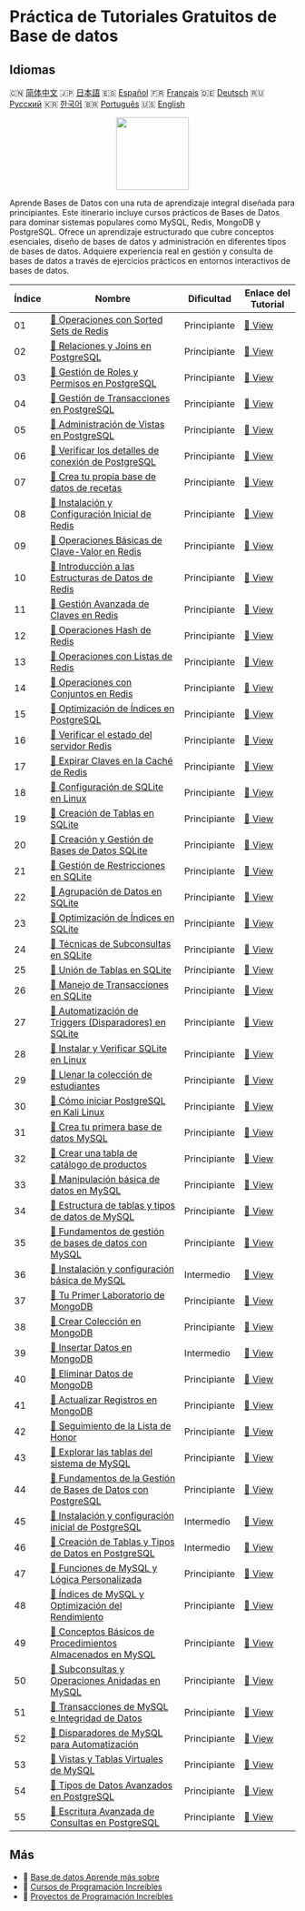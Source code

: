 # Práctica de Tutoriales Gratuitos de Base de datos

## Idiomas

🇨🇳 [简体中文](README_zh.md) 🇯🇵 [日本語](README_ja.md) 🇪🇸 [Español](README_es.md) 🇫🇷 [Français](README_fr.md) 🇩🇪 [Deutsch](README_de.md) 🇷🇺 [Русский](README_ru.md) 🇰🇷 [한국어](README_ko.md) 🇧🇷 [Português](README_pt.md) 🇺🇸 [English](README.md) 

<div align="center">
<img width="128px" src="https://file.labex.io/path/S2s0kYPxCISr.png">
</div>

Aprende Bases de Datos con una ruta de aprendizaje integral diseñada para principiantes. Este itinerario incluye cursos prácticos de Bases de Datos para dominar sistemas populares como MySQL, Redis, MongoDB y PostgreSQL. Ofrece un aprendizaje estructurado que cubre conceptos esenciales, diseño de bases de datos y administración en diferentes tipos de bases de datos. Adquiere experiencia real en gestión y consulta de bases de datos a través de ejercicios prácticos en entornos interactivos de bases de datos.

|   Índice | Nombre                                                                                                                                                      | Dificultad   | Enlace del Tutorial                                                                                     |
|----------|-------------------------------------------------------------------------------------------------------------------------------------------------------------|--------------|---------------------------------------------------------------------------------------------------------|
|       01 | [📖 Operaciones con Sorted Sets de Redis](https://labex.io/es/tutorials/redis-redis-sorted-set-operations-552105)                                           | Principiante | [🔗 View](https://labex.io/es/tutorials/redis-redis-sorted-set-operations-552105)                       |
|       02 | [📖 Relaciones y Joins en PostgreSQL](https://labex.io/es/tutorials/postgresql-postgresql-relationships-and-joins-550959)                                   | Principiante | [🔗 View](https://labex.io/es/tutorials/postgresql-postgresql-relationships-and-joins-550959)           |
|       03 | [📖 Gestión de Roles y Permisos en PostgreSQL](https://labex.io/es/tutorials/postgresql-postgresql-role-and-permission-management-550960)                   | Principiante | [🔗 View](https://labex.io/es/tutorials/postgresql-postgresql-role-and-permission-management-550960)    |
|       04 | [📖 Gestión de Transacciones en PostgreSQL](https://labex.io/es/tutorials/postgresql-postgresql-transaction-management-550964)                              | Principiante | [🔗 View](https://labex.io/es/tutorials/postgresql-postgresql-transaction-management-550964)            |
|       05 | [📖 Administración de Vistas en PostgreSQL](https://labex.io/es/tutorials/postgresql-postgresql-views-management-550966)                                    | Principiante | [🔗 View](https://labex.io/es/tutorials/postgresql-postgresql-views-management-550966)                  |
|       06 | [📖 Verificar los detalles de conexión de PostgreSQL](https://labex.io/es/tutorials/postgresql-verify-postgresql-connection-details-551083)                 | Principiante | [🔗 View](https://labex.io/es/tutorials/postgresql-verify-postgresql-connection-details-551083)         |
|       07 | [📖 Crea tu propia base de datos de recetas](https://labex.io/es/tutorials/postgresql-create-your-own-recipe-database-551100)                               | Principiante | [🔗 View](https://labex.io/es/tutorials/postgresql-create-your-own-recipe-database-551100)              |
|       08 | [📖 Instalación y Configuración Inicial de Redis](https://labex.io/es/tutorials/redis-installation-and-initial-setup-of-redis-552075)                       | Principiante | [🔗 View](https://labex.io/es/tutorials/redis-installation-and-initial-setup-of-redis-552075)           |
|       09 | [📖 Operaciones Básicas de Clave-Valor en Redis](https://labex.io/es/tutorials/redis-basic-key-value-operations-in-redis-552077)                            | Principiante | [🔗 View](https://labex.io/es/tutorials/redis-basic-key-value-operations-in-redis-552077)               |
|       10 | [📖 Introducción a las Estructuras de Datos de Redis](https://labex.io/es/tutorials/redis-introduction-to-redis-data-structures-552078)                     | Principiante | [🔗 View](https://labex.io/es/tutorials/redis-introduction-to-redis-data-structures-552078)             |
|       11 | [📖 Gestión Avanzada de Claves en Redis](https://labex.io/es/tutorials/redis-redis-advanced-key-management-552094)                                          | Principiante | [🔗 View](https://labex.io/es/tutorials/redis-redis-advanced-key-management-552094)                     |
|       12 | [📖 Operaciones Hash de Redis](https://labex.io/es/tutorials/redis-redis-hash-operations-552096)                                                            | Principiante | [🔗 View](https://labex.io/es/tutorials/redis-redis-hash-operations-552096)                             |
|       13 | [📖 Operaciones con Listas de Redis](https://labex.io/es/tutorials/redis-redis-list-operations-552098)                                                      | Principiante | [🔗 View](https://labex.io/es/tutorials/redis-redis-list-operations-552098)                             |
|       14 | [📖 Operaciones con Conjuntos en Redis](https://labex.io/es/tutorials/redis-redis-set-operations-552104)                                                    | Principiante | [🔗 View](https://labex.io/es/tutorials/redis-redis-set-operations-552104)                              |
|       15 | [📖 Optimización de Índices en PostgreSQL](https://labex.io/es/tutorials/postgresql-postgresql-index-optimization-550955)                                   | Principiante | [🔗 View](https://labex.io/es/tutorials/postgresql-postgresql-index-optimization-550955)                |
|       16 | [📖 Verificar el estado del servidor Redis](https://labex.io/es/tutorials/redis-verify-redis-server-status-552152)                                          | Principiante | [🔗 View](https://labex.io/es/tutorials/redis-verify-redis-server-status-552152)                        |
|       17 | [📖 Expirar Claves en la Caché de Redis](https://labex.io/es/tutorials/redis-expire-keys-in-redis-cache-552156)                                             | Principiante | [🔗 View](https://labex.io/es/tutorials/redis-expire-keys-in-redis-cache-552156)                        |
|       18 | [📖 Configuración de SQLite en Linux](https://labex.io/es/tutorials/sqlite-setting-up-sqlite-in-linux-552335)                                               | Principiante | [🔗 View](https://labex.io/es/tutorials/sqlite-setting-up-sqlite-in-linux-552335)                       |
|       19 | [📖 Creación de Tablas en SQLite](https://labex.io/es/tutorials/sqlite-building-tables-in-sqlite-552336)                                                    | Principiante | [🔗 View](https://labex.io/es/tutorials/sqlite-building-tables-in-sqlite-552336)                        |
|       20 | [📖 Creación y Gestión de Bases de Datos SQLite](https://labex.io/es/tutorials/sqlite-creating-and-managing-sqlite-databases-552337)                        | Principiante | [🔗 View](https://labex.io/es/tutorials/sqlite-creating-and-managing-sqlite-databases-552337)           |
|       21 | [📖 Gestión de Restricciones en SQLite](https://labex.io/es/tutorials/sqlite-sqlite-constraint-management-552545)                                           | Principiante | [🔗 View](https://labex.io/es/tutorials/sqlite-sqlite-constraint-management-552545)                     |
|       22 | [📖 Agrupación de Datos en SQLite](https://labex.io/es/tutorials/sqlite-sqlite-data-grouping-552547)                                                        | Principiante | [🔗 View](https://labex.io/es/tutorials/sqlite-sqlite-data-grouping-552547)                             |
|       23 | [📖 Optimización de Índices en SQLite](https://labex.io/es/tutorials/sqlite-sqlite-index-optimization-552552)                                               | Principiante | [🔗 View](https://labex.io/es/tutorials/sqlite-sqlite-index-optimization-552552)                        |
|       24 | [📖 Técnicas de Subconsultas en SQLite](https://labex.io/es/tutorials/sqlite-sqlite-subquery-techniques-552555)                                             | Principiante | [🔗 View](https://labex.io/es/tutorials/sqlite-sqlite-subquery-techniques-552555)                       |
|       25 | [📖 Unión de Tablas en SQLite](https://labex.io/es/tutorials/sqlite-sqlite-table-joining-552556)                                                            | Principiante | [🔗 View](https://labex.io/es/tutorials/sqlite-sqlite-table-joining-552556)                             |
|       26 | [📖 Manejo de Transacciones en SQLite](https://labex.io/es/tutorials/sqlite-sqlite-transaction-handling-552558)                                             | Principiante | [🔗 View](https://labex.io/es/tutorials/sqlite-sqlite-transaction-handling-552558)                      |
|       27 | [📖 Automatización de Triggers (Disparadores) en SQLite](https://labex.io/es/tutorials/sqlite-sqlite-trigger-automation-552559)                             | Principiante | [🔗 View](https://labex.io/es/tutorials/sqlite-sqlite-trigger-automation-552559)                        |
|       28 | [📖 Instalar y Verificar SQLite en Linux](https://labex.io/es/tutorials/sqlite-install-and-verify-sqlite-on-linux-552579)                                   | Principiante | [🔗 View](https://labex.io/es/tutorials/sqlite-install-and-verify-sqlite-on-linux-552579)               |
|       29 | [📖 Llenar la colección de estudiantes](https://labex.io/es/tutorials/mongodb-populate-the-students-collection-425481)                                      | Principiante | [🔗 View](https://labex.io/es/tutorials/mongodb-populate-the-students-collection-425481)                |
|       30 | [📖 Cómo iniciar PostgreSQL en Kali Linux](https://labex.io/es/tutorials/kali-how-to-start-postgresql-in-kali-linux-417476)                                 | Principiante | [🔗 View](https://labex.io/es/tutorials/kali-how-to-start-postgresql-in-kali-linux-417476)              |
|       31 | [📖 Crea tu primera base de datos MySQL](https://labex.io/es/tutorials/mysql-create-your-first-mysql-database-418265)                                       | Principiante | [🔗 View](https://labex.io/es/tutorials/mysql-create-your-first-mysql-database-418265)                  |
|       32 | [📖 Crear una tabla de catálogo de productos](https://labex.io/es/tutorials/mysql-create-a-product-catalog-table-418298)                                    | Principiante | [🔗 View](https://labex.io/es/tutorials/mysql-create-a-product-catalog-table-418298)                    |
|       33 | [📖 Manipulación básica de datos en MySQL](https://labex.io/es/tutorials/sql-mysql-basic-data-manipulation-418303)                                          | Principiante | [🔗 View](https://labex.io/es/tutorials/sql-mysql-basic-data-manipulation-418303)                       |
|       34 | [📖 Estructura de tablas y tipos de datos de MySQL](https://labex.io/es/tutorials/mysql-mysql-table-structure-and-data-types-418307)                        | Principiante | [🔗 View](https://labex.io/es/tutorials/mysql-mysql-table-structure-and-data-types-418307)              |
|       35 | [📖 Fundamentos de gestión de bases de datos con MySQL](https://labex.io/es/tutorials/mysql-database-management-fundamentals-with-mysql-418414)             | Principiante | [🔗 View](https://labex.io/es/tutorials/mysql-database-management-fundamentals-with-mysql-418414)       |
|       36 | [📖 Instalación y configuración básica de MySQL](https://labex.io/es/tutorials/mysql-installation-and-basic-configuration-of-mysql-418415)                  | Intermedio   | [🔗 View](https://labex.io/es/tutorials/mysql-installation-and-basic-configuration-of-mysql-418415)     |
|       37 | [📖 Tu Primer Laboratorio de MongoDB](https://labex.io/es/tutorials/mongodb-your-first-mongodb-lab-420660)                                                  | Principiante | [🔗 View](https://labex.io/es/tutorials/mongodb-your-first-mongodb-lab-420660)                          |
|       38 | [📖 Crear Colección en MongoDB](https://labex.io/es/tutorials/mongodb-create-mongodb-collection-420695)                                                     | Principiante | [🔗 View](https://labex.io/es/tutorials/mongodb-create-mongodb-collection-420695)                       |
|       39 | [📖 Insertar Datos en MongoDB](https://labex.io/es/tutorials/mongodb-insert-data-in-mongodb-420696)                                                         | Intermedio   | [🔗 View](https://labex.io/es/tutorials/mongodb-insert-data-in-mongodb-420696)                          |
|       40 | [📖 Eliminar Datos de MongoDB](https://labex.io/es/tutorials/mongodb-delete-mongodb-data-420822)                                                            | Principiante | [🔗 View](https://labex.io/es/tutorials/mongodb-delete-mongodb-data-420822)                             |
|       41 | [📖 Actualizar Registros en MongoDB](https://labex.io/es/tutorials/mongodb-update-mongodb-records-420823)                                                   | Principiante | [🔗 View](https://labex.io/es/tutorials/mongodb-update-mongodb-records-420823)                          |
|       42 | [📖 Seguimiento de la Lista de Honor](https://labex.io/es/tutorials/mongodb-honor-roll-tracker-425476)                                                      | Principiante | [🔗 View](https://labex.io/es/tutorials/mongodb-honor-roll-tracker-425476)                              |
|       43 | [📖 Explorar las tablas del sistema de MySQL](https://labex.io/es/tutorials/mysql-explore-mysql-system-tables-391702)                                       | Principiante | [🔗 View](https://labex.io/es/tutorials/mysql-explore-mysql-system-tables-391702)                       |
|       44 | [📖 Fundamentos de la Gestión de Bases de Datos con PostgreSQL](https://labex.io/es/tutorials/postgresql-database-management-basics-with-postgresql-550899) | Principiante | [🔗 View](https://labex.io/es/tutorials/postgresql-database-management-basics-with-postgresql-550899)   |
|       45 | [📖 Instalación y configuración inicial de PostgreSQL](https://labex.io/es/tutorials/postgresql-installation-and-initial-setup-of-postgresql-550900)        | Intermedio   | [🔗 View](https://labex.io/es/tutorials/postgresql-installation-and-initial-setup-of-postgresql-550900) |
|       46 | [📖 Creación de Tablas y Tipos de Datos en PostgreSQL](https://labex.io/es/tutorials/postgresql-postgresql-table-creation-and-data-types-550901)            | Intermedio   | [🔗 View](https://labex.io/es/tutorials/postgresql-postgresql-table-creation-and-data-types-550901)     |
|       47 | [📖 Funciones de MySQL y Lógica Personalizada](https://labex.io/es/tutorials/mysql-mysql-functions-and-custom-logic-550908)                                 | Principiante | [🔗 View](https://labex.io/es/tutorials/mysql-mysql-functions-and-custom-logic-550908)                  |
|       48 | [📖 Índices de MySQL y Optimización del Rendimiento](https://labex.io/es/tutorials/mysql-mysql-indexes-and-performance-optimization-550910)                 | Principiante | [🔗 View](https://labex.io/es/tutorials/mysql-mysql-indexes-and-performance-optimization-550910)        |
|       49 | [📖 Conceptos Básicos de Procedimientos Almacenados en MySQL](https://labex.io/es/tutorials/mysql-mysql-stored-procedures-basics-550915)                    | Principiante | [🔗 View](https://labex.io/es/tutorials/mysql-mysql-stored-procedures-basics-550915)                    |
|       50 | [📖 Subconsultas y Operaciones Anidadas en MySQL](https://labex.io/es/tutorials/mysql-mysql-subqueries-and-nested-operations-550916)                        | Principiante | [🔗 View](https://labex.io/es/tutorials/mysql-mysql-subqueries-and-nested-operations-550916)            |
|       51 | [📖 Transacciones de MySQL e Integridad de Datos](https://labex.io/es/tutorials/mysql-mysql-transactions-and-data-integrity-550918)                         | Principiante | [🔗 View](https://labex.io/es/tutorials/mysql-mysql-transactions-and-data-integrity-550918)             |
|       52 | [📖 Disparadores de MySQL para Automatización](https://labex.io/es/tutorials/mysql-mysql-triggers-for-automation-550919)                                    | Principiante | [🔗 View](https://labex.io/es/tutorials/mysql-mysql-triggers-for-automation-550919)                     |
|       53 | [📖 Vistas y Tablas Virtuales de MySQL](https://labex.io/es/tutorials/mysql-mysql-views-and-virtual-tables-550920)                                          | Principiante | [🔗 View](https://labex.io/es/tutorials/mysql-mysql-views-and-virtual-tables-550920)                    |
|       54 | [📖 Tipos de Datos Avanzados en PostgreSQL](https://labex.io/es/tutorials/postgresql-postgresql-advanced-data-types-550947)                                 | Principiante | [🔗 View](https://labex.io/es/tutorials/postgresql-postgresql-advanced-data-types-550947)               |
|       55 | [📖 Escritura Avanzada de Consultas en PostgreSQL](https://labex.io/es/tutorials/postgresql-postgresql-advanced-query-writing-550948)                       | Principiante | [🔗 View](https://labex.io/es/tutorials/postgresql-postgresql-advanced-query-writing-550948)            |

## Más

- 🔗 [Base de datos Aprende más sobre](https://labex.io/es/skilltrees/database)
- 🔗 [Cursos de Programación Increíbles](https://github.com/labex-labs/awesome-programming-courses)
- 🔗 [Proyectos de Programación Increíbles](https://github.com/labex-labs/awesome-programming-projects)

